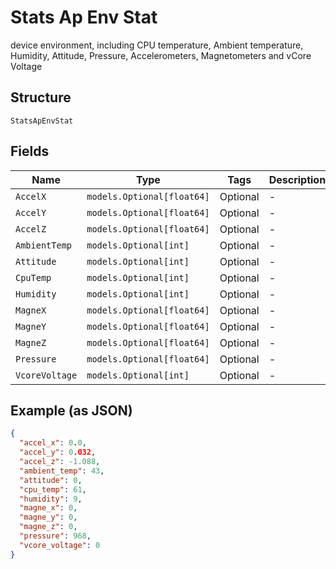 
# Stats Ap Env Stat

device environment, including CPU temperature, Ambient temperature, Humidity, Attitude, Pressure, Accelerometers, Magnetometers and vCore Voltage

## Structure

`StatsApEnvStat`

## Fields

| Name | Type | Tags | Description |
|  --- | --- | --- | --- |
| `AccelX` | `models.Optional[float64]` | Optional | - |
| `AccelY` | `models.Optional[float64]` | Optional | - |
| `AccelZ` | `models.Optional[float64]` | Optional | - |
| `AmbientTemp` | `models.Optional[int]` | Optional | - |
| `Attitude` | `models.Optional[int]` | Optional | - |
| `CpuTemp` | `models.Optional[int]` | Optional | - |
| `Humidity` | `models.Optional[int]` | Optional | - |
| `MagneX` | `models.Optional[float64]` | Optional | - |
| `MagneY` | `models.Optional[float64]` | Optional | - |
| `MagneZ` | `models.Optional[float64]` | Optional | - |
| `Pressure` | `models.Optional[float64]` | Optional | - |
| `VcoreVoltage` | `models.Optional[int]` | Optional | - |

## Example (as JSON)

```json
{
  "accel_x": 0.0,
  "accel_y": 0.032,
  "accel_z": -1.088,
  "ambient_temp": 43,
  "attitude": 0,
  "cpu_temp": 61,
  "humidity": 9,
  "magne_x": 0,
  "magne_y": 0,
  "magne_z": 0,
  "pressure": 968,
  "vcore_voltage": 0
}
```

